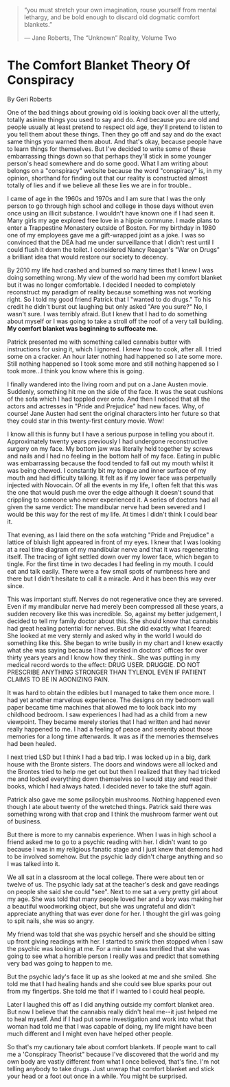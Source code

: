 
> “you must stretch your own imagination, rouse yourself from mental lethargy, and be bold enough to discard old dogmatic comfort blankets.”
>
> ― Jane Roberts, The “Unknown” Reality, Volume Two


# The Comfort Blanket Theory Of Conspiracy

By Geri Roberts

One of the bad things about growing old is looking back over all the utterly, totally asinine things you used to say and do.   And because you are old and people usually at least pretend to respect old age, they'll pretend to listen to you tell them about these things. Then they go off and say and  do the exact same things you warned them about.  And that's okay, because people have to learn things for themselves.  But I've decided to write some of these embarrassing things down so that perhaps they'll stick in some younger person's head somewhere and do some good.  What I am writing about belongs on a "conspiracy" website because the word "conspiracy" is, in my opinion, shorthand for finding out that our reality is constructed almost totally of lies and if we believe all these lies we are in for trouble..

I came of age in the 1960s and 1970s and I am sure that I was the only person to go through high school and college in those days without even once using an illicit substance.  I wouldn't have known one if I had seen it.  Many girls my age explored free love in a hippie commune.  I made plans to enter a Trappestine Monastery outside of Boston.  For my birthday in 1980 one of my employees gave me a gift-wrapped joint as a joke.  I was so convinced that the DEA had me under surveillance that I didn't rest until I could flush it down the toilet.  I considered Nancy Reagan's "War on Drugs" a brilliant idea that would restore our society to decency.

By 2010 my life had crashed and burned so many times that I knew I was doing something wrong. 
My view of the world had been my comfort blanket but it was no longer comfortable.
I decided I needed to completely reconstruct my paradigm of reality because something was not working right.
So I told my good friend Patrick that I "wanted to do drugs."  To his credit he didn't burst out laughing but only asked "Are you sure?"  No, I wasn't sure.  I was terribly afraid.  But I knew that I had to do something about myself or I was going to take a stroll off the roof of a very tall building.
**My comfort blanket was beginning to suffocate me.**

Patrick presented me with something called cannabis butter with instructions for using it, which I ignored.  I knew how to cook, after all.  I tried some on a cracker.  An hour later nothing had happened so I ate some more.  Still nothing happened so I took some more and still nothing happened so I took more...I think you know where this is going.

I finally wandered into the living room and put on a Jane Austen movie.  Suddenly, something hit me on the side of the face.  It was the seat cushions of the sofa which I had toppled over onto.  And then I noticed that all the actors and actresses in "Pride and Prejudice" had new faces.  Why, of course!  Jane Austen had sent the original characters into her future so that they could star in this twenty-first century movie.  Wow!

I know all this is funny but I have a serious purpose in telling you about it.  Approximately twenty years previously I had undergone reconstructive surgery on my face.  My bottom jaw was literally held together by screws and nails and I had no feeling in the bottom half of my face.  Eating in public was embarrassing because the food tended to fall out my mouth whilst it was being chewed.  I constantly bit my tongue and inner surface of my mouth and had difficulty talking.  It felt as if my lower face was perpetually injected with Novocain.  Of all the events in my life, I often felt that this was the one that would push me over the edge although it doesn't sound that crippling to someone who never experienced it.   A series of doctors had all given the same verdict:  The mandibular nerve had been severed and I would be this way for the rest of my life.  At times I didn't think I could bear it.

That evening, as I laid there on the sofa watching "Pride and Prejudice" a lattice of bluish light appeared in front of my eyes.  I knew that I was looking at a real time diagram of my mandibular nerve and that it was regenerating itself.  The tracing of light settled down over my lower face, which began to tingle.  For the first time in two decades I had feeling in my mouth.  I could eat and talk easily.  There were a few small spots of numbness here and there but I didn't hesitate to call it a miracle.  And it has been this way ever since.

This was important stuff.  Nerves do not regenerative once they are severed.  Even if my mandibular nerve had merely been compressed all these years, a sudden recovery like this was incredible.  So, against my better judgement, I decided to tell my family doctor about this.  She should know that cannabis had great healing potential for nerves.  But she did exactly what I feared:  She looked at me very sternly and asked why in the world I would do something like this.  She began to write busily in my chart and I knew exactly what she was saying because I had worked in doctors' offices for over thirty years years and I know how they think..  She was putting in my medical record words to the effect:  DRUG USER.  DRUGGIE.  DO NOT PRESCRIBE ANYTHING STRONGER THAN TYLENOL EVEN IF PATIENT CLAIMS TO BE IN AGONIZING PAIN.

It was hard to obtain the edibles but I managed to take them once more.  I had yet another marvelous experience.  The designs on my bedroom wall paper became time machines that allowed me to look back into my childhood bedroom.  I saw experiences I had had as a child from a new viewpoint.  They became merely stories that I had written and had never really happened to me.  I had a feeling of peace and serenity about those memories for a long time afterwards.  It was as if the memories themselves had been healed.

I next tried LSD but I think I had a bad trip.  I was locked up in a big, dark house with the Bronte sisters.  The doors and windows were all locked and the Brontes tried to help me get out but then I realized that they had tricked me and locked everything down themselves so I would stay and read their books, which I had always hated.  I decided never to take the stuff again.

Patrick also gave me some psilocybin mushrooms.  Nothing happened even though I ate about twenty of the wretched things.  Patrick said there was something wrong with that crop and I think the mushroom farmer went out of business.

But there is more to my cannabis experience.  When I was in high school a friend asked me to go to a psychic reading with her.   I didn't want to go because I was in my religious fanatic stage and I just knew that demons had to be involved somehow.  But the psychic lady didn't charge anything and so I was talked into it.

We all sat in a classroom at the local college.  There were about ten or twelve of us.  The psychic lady sat at the teacher's desk and gave readings on people she said she could "see".  Next to me sat a very pretty girl about my age.  She was told that many people loved her and a boy was making her a beautiful woodworking object, but she was ungrateful and didn't appreciate anything that was ever done for her.  I thought the girl was going to spit nails, she was so angry.

My friend was told that she was psychic herself and she should be sitting up front giving readings with her.  I started to smirk then stopped when I saw the psychic was looking at me.  For a minute I was terrified that she was going to see what a horrible person I really was and predict that something very bad was going to happen to me.

But the psychic lady's face lit up as she looked at me and she smiled.  She told me that I had healing hands and she could see blue sparks pour out from my fingertips.  She told me that if I wanted to I could heal people.

Later I laughed this off as I did anything outside my comfort blanket area.  But now I believe that the cannabis really didn't heal me--it just helped me to heal myself.  And if I had put some investigation and work into what that woman had told me that I was capable of doing, my life might have been much different and I might even have helped other people.

So that's my cautionary tale about comfort blankets.  If people want to call me a 'Conspiracy Theorist" because I've discovered that the world and my own body are vastly different from what I once believed, that's fine.  I'm not telling anybody to take drugs.  Just unwrap that comfort blanket and stick your head or a foot out once in a while.  You might be surprised.   

